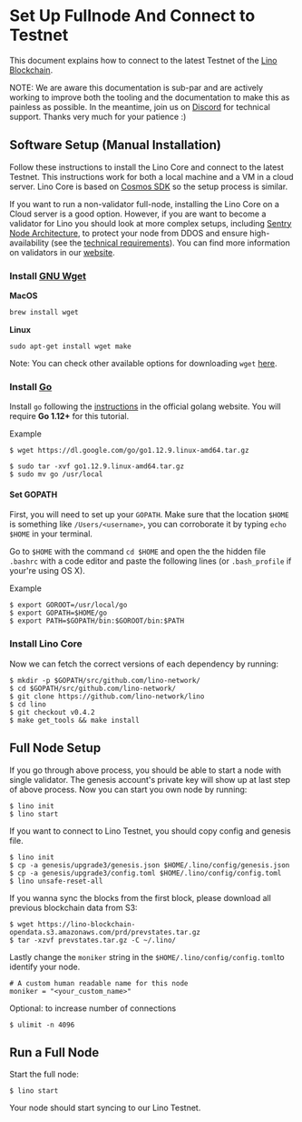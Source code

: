 # Set Up Fullnode And Connect to Testnet

This document explains how to connect to the latest Testnet of the [Lino Blockchain](https://github.com/lino-network/lino).

NOTE: We are aware this documentation is sub-par and are actively working to improve both the tooling and the documentation to make this as painless as possible. In the meantime, join us on [Discord](https://discord.gg/TUxp3ww) for technical support. Thanks very much for your patience :)

## Software Setup (Manual Installation)

Follow these instructions to install the Lino Core and connect to the latest Testnet. This instructions work for both a local machine and a VM in a cloud server. Lino Core is based on [Cosmos SDK](https://github.com/cosmos/cosmos-sdk) so the setup process is similar.

If you want to run a non-validator full-node, installing the Lino Core on a Cloud server is a good option. However, if you are want to become a validator for Lino you should look at more complex setups, including [Sentry Node Architecture](https://github.com/cosmos/cosmos/blob/master/VALIDATORS_FAQ.md#how-can-validators-protect-themselves-from-denial-of-service-attacks), to protect your node from DDOS and ensure high-availability (see the [technical requirements](https://github.com/cosmos/cosmos/blob/master/VALIDATORS_FAQ.md#technical-requirements)). You can find more information on validators in our [website](https://lino.network).

### Install [GNU Wget](https://www.gnu.org/software/wget/)

**MacOS**

```bash
brew install wget
```

**Linux**

```
sudo apt-get install wget make
```

Note: You can check other available options for downloading `wget` [here](https://www.gnu.org/software/wget/faq.html#download).


### Install [Go](https://golang.org/)

Install `go` following the [instructions](https://golang.org/doc/install) in the official golang website.
You will require **Go 1.12+** for this tutorial.

Example
```
$ wget https://dl.google.com/go/go1.12.9.linux-amd64.tar.gz

$ sudo tar -xvf go1.12.9.linux-amd64.tar.gz
$ sudo mv go /usr/local
```

#### Set GOPATH

First, you will need to set up your `GOPATH`. Make sure that the location `$HOME` is something like `/Users/<username>`, you can corroborate it by typing `echo $HOME` in your terminal.

Go to `$HOME` with the command `cd $HOME` and open the the hidden file `.bashrc` with a code editor and paste the following lines \(or `.bash_profile` if your're using OS X\).

Example
```
$ export GOROOT=/usr/local/go
$ export GOPATH=$HOME/go
$ export PATH=$GOPATH/bin:$GOROOT/bin:$PATH
```

### Install Lino Core

Now we can fetch the correct versions of each dependency by running:

```
$ mkdir -p $GOPATH/src/github.com/lino-network/
$ cd $GOPATH/src/github.com/lino-network/
$ git clone https://github.com/lino-network/lino
$ cd lino
$ git checkout v0.4.2
$ make get_tools && make install
```


## Full Node Setup

If you go through above process, you should be able to start a node with single validator. The genesis account's private key will show up at last step of above process. Now you can start you own node by running:

```
$ lino init
$ lino start
```

If you want to connect to Lino Testnet, you should copy config and genesis file.

```
$ lino init
$ cp -a genesis/upgrade3/genesis.json $HOME/.lino/config/genesis.json
$ cp -a genesis/upgrade3/config.toml $HOME/.lino/config/config.toml
$ lino unsafe-reset-all
```

If you wanna sync the blocks from the first block, please download all previous blockchain data from S3:

```
$ wget https://lino-blockchain-opendata.s3.amazonaws.com/prd/prevstates.tar.gz
$ tar -xzvf prevstates.tar.gz -C ~/.lino/
```

Lastly change the `moniker` string in the `$HOME/.lino/config/config.toml`to identify your node.

```
# A custom human readable name for this node
moniker = "<your_custom_name>"
```

Optional: to increase number of connections

```
$ ulimit -n 4096
```

## Run a Full Node

Start the full node:

```
$ lino start
```
Your node should start syncing to our Lino Testnet.
